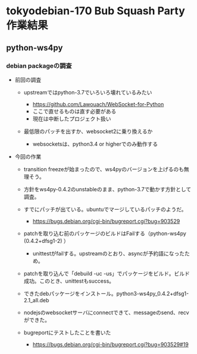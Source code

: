 # tokyodebian-170 Bub Squash Party 作業結果

## python-ws4py

### debian packageの調査

- 前回の調査

  - upstreamではpython-3.7でいろいろ壊れているみたい
    - https://github.com/Lawouach/WebSocket-for-Python
    - ここで直せるものは直す必要がある
    - 現在は中断したプロジェクト扱い

  - 最低限のパッチを出すか、websocket2に乗り換えるか
    - websocketsは、python3.4 or higherでのみ動作する

- 今回の作業

  - transition freezeが始まったので、ws4pyのバージョンを上げるのも無理そう。
  - 方針をws4py-0.4.2のunstableのまま、python-3.7で動かす方針として調査。
  - すでにパッチが出ている。ubuntuでマージしているパッチのようだ。

    - https://bugs.debian.org/cgi-bin/bugreport.cgi?bug=903529

  - patchを取り込む前のパッケージのビルドはFailする（python-ws4py (0.4.2+dfsg1-2) ）

    - unittestがfailする。upstreamのとおり、asyncが予約語になったため。 

  - patchを取り込んで「debuild -uc -us」でパッケージをビルド。ビルド成功。このとき、unittestもsuccess。

  - できたdebパッケージをインストール。python3-ws4py_0.4.2+dfsg1-2.1_all.deb

  - nodejsのwebsocketサーバにconnectできて、messageのsend、recvができた。
  - bugreportにテストしたことを書いた

    - https://bugs.debian.org/cgi-bin/bugreport.cgi?bug=903529#19 
